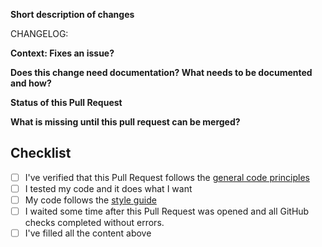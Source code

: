 <!-- Thank you for working on Jamulus and opening a Pull Request! Please fill in the following to make the review process straightforward -->

**Short description of changes**
<!-- Explain what your PR does -->

CHANGELOG: <!-- Insert a short, end-user understandable sentence in past tense right here, e.g.: Client: Fixed crash when clicking the connect button too fast -->

**Context: Fixes an issue?**
<!-- If this fixes an issue, please write Fixes: <issue number here>; if not, please give your PR a context. -->

**Does this change need documentation? What needs to be documented and how?**
<!-- Most new features should be documented on the website: https://github.com/jamulussoftware/jamuluswebsite/ If you have a proposal what to document, feel free to open a draft PR on the website repo -->

**Status of this Pull Request**
<!-- This might be edited by maintainers. -->
<!-- Proof of concept (not to be merged soon); Working implementation; ... -->

**What is missing until this pull request can be merged?**
<!-- Does it still need more testing; ... -->

## Checklist
<!-- Please tick the check boxes when done by replacing the space by an x, e.g. [x]. -->
- [ ] I've verified that this Pull Request follows the [general code principles](https://github.com/jamulussoftware/jamulus/blob/master/CONTRIBUTING.md#jamulus-projectsource-code-general-principles)
- [ ] I tested my code and it does what I want
- [ ] My code follows the [style guide](https://github.com/jamulussoftware/jamulus/blob/master/CONTRIBUTING.md#source-code-consistency) <!-- You can also check if your code passes clang-format -->
- [ ] I waited some time after this Pull Request was opened and all GitHub checks completed without errors. <!-- GitHub doesn't run these checks for new contributors automatically. -->
- [ ] I've filled all the content above
